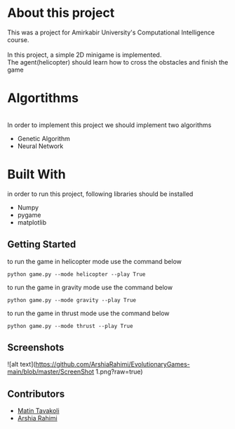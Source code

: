 # About this project

This was a project for Amirkabir University's Computational Intelligence course.
<br><br>
In this project, a simple 2D minigame is implemented. <br>
The agent(helicopter) should learn how to cross the obstacles and finish the game
<br>

# Algortithms
<br>In order to implement this project we should implement two algorithms
- Genetic Algorithm
- Neural Network
# Built With
in order to run this project, following libraries should be installed
- Numpy
- pygame
- matplotlib


## Getting Started
to run the game in helicopter mode use the command below
```shell
python game.py --mode helicopter --play True
```
to run the game in gravity mode use the command below
```shell
python game.py --mode gravity --play True
```
to run the game in thrust mode use the command below
```shell
python game.py --mode thrust --play True
```


## Screenshots
![alt text](https://github.com/ArshiaRahimi/EvolutionaryGames-main/blob/master/ScreenShot 1.png?raw=true)

## Contributors
- [Matin Tavakoli](https://github.com/MatinTavakoli/) <br>
- [Arshia Rahimi](https://github.com/ArshiaRahimi)


